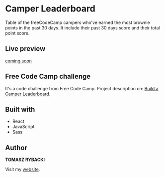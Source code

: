 # Camper Leaderboard

Table of the freeCodeCamp campers who've earned the most brownie points in the past 30 days.
It include their past 30 days score and their total point score.

## Live preview

[coming soon]()

## Free Code Camp challenge

It's a code challenge from Free Code Camp. Project description on: [Build a Camper Leaderboard](https://www.freecodecamp.org/challenges/build-a-camper-leaderboard).

## Built with

* React
* JavaScript
* Sass

## Author

__TOMASZ RYBACKI__

Visit my [website](http://tomasz-rybacki.pl).
